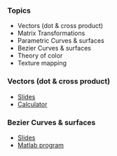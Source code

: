 ### Topics
* Vectors (dot & cross product)
* Matrix Transformations
* Parametric Curves & surfaces
* Bezier Curves & surfaces
* Theory of color
* Texture mapping


### Vectors (dot & cross product)
* [Slides](https://drive.google.com/file/d/1z9IYPea05ZUJ82fZHyPl7dyKcYWQhUnY/view?usp=sharing)
* [Calculator](https://www.mathportal.org/calculators/matrices-calculators/vector-calculator.php)
 

 ### Bezier Curves & surfaces
 * [Slides]()
 * [Matlab program](https://matlab.mathworks.com/)